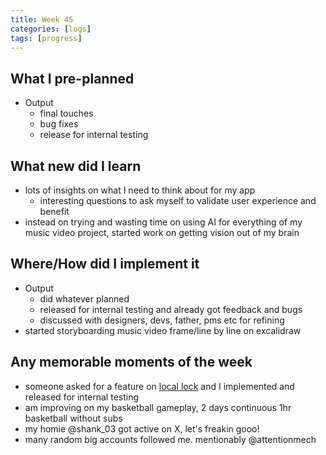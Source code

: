```yaml
---
title: Week 45
categories: [logs]
tags: [progress]
---
```


## What I pre-planned

- Output
    - final touches
    - bug fixes
    - release for internal testing

## What new did I learn

- lots of insights on what I need to think about for my app
    - interesting questions to ask myself to validate user experience and benefit
- instead on trying and wasting time on using AI for everything of my music video project, started work on getting vision out of my brain

## Where/How did I implement it

- Output
    - did whatever planned
    - released for internal testing and already got feedback and bugs
    - discussed with designers, devs, father, pms etc for refining
- started storyboarding music video frame/line by line on excalidraw

## Any memorable moments of the week

- someone asked for a feature on [local lock](https://play.google.com/store/apps/details?id=com.diginova.locallock&hl=en_IN) and I implemented and released for internal testing
- am improving on my basketball gameplay, 2 days continuous 1hr basketball without subs
- my homie @shank_03 got active on X, let's freakin gooo!
- many random big accounts followed me. mentionably @attentionmech